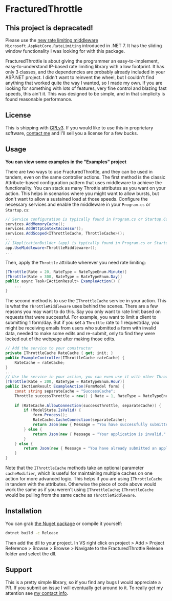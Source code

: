 # FracturedThrottle

## This project is depracated!
Please use the [new rate limiting middleware](https://learn.microsoft.com/en-us/aspnet/core/performance/rate-limit) `Microsoft.AspNetCore.RateLimiting` introduced in .NET 7. It has the sliding window functionality I was looking for with this package.

FracturedThrottle is about giving the programmer an easy-to-implement, easy-to-understand IP-based rate limiting library with a low footprint. It has only 3 classes, and the dependencies are probably already included in your ASP.NET project.
I didn't want to reinvent the wheel, but I couldn't find anything that worked quite the way I wanted, so I made my own.
If you are looking for something with lots of features, very fine control and blazing fast speeds, this ain't it. This was designed to be simple, and in that simplicity is found reasonable performance.
## License
This is shipping with [GPLv3](https://github.com/FracturedCode/FracturedThrottle/blob/master/LICENSE). If you would like to use this in proprietary software, [contact me](https://fracturedcode.net/contact) and I'll sell you a license for a few bucks.
## Usage
**You can view some examples in the "Examples" project**

There are two ways to use FracturedThrottle, and they can be used in tandem, even on the same controller actions.
The first method is the classic Attribute-based configuration pattern that uses middleware to achieve the functionality. You can stack as many Throttle attributes as you want on your action. This helps in scenarios where you might want to allow bursts, but don't want to allow a sustained load at those speeds.
Configure the necessary services and enable the middleware in your `Program.cs` or `Startup.cs`:
``` C#
// Service configuration is typically found in Program.cs or Startup.ConfigureServices()
services.AddMemoryCache();
services.AddHttpContextAccessor();
services.AddScoped<IThrottleCache, ThrottleCache>();
...
// IApplicationBuilder (app) is typically found in Program.cs or Startup.Configure()
app.UseMiddleware<ThrottleMiddleware>();
...
```
Then, apply the `Throttle` attribute wherever you need rate limiting:
``` C#
[Throttle(Rate = 20, RateType = RateTypeEnum.Minute)]
[Throttle(Rate = 300, RateType = RateTypeEnum.Day)]
public async Task<IActionResult> ExampleAction() {
    ...
}
```
The second method is to use the `IThrottleCache` service in your action. This is what the `ThrottleMiddleware` uses behind the scenes. There are a few reasons you may want to do this. 
Say you only want to rate limit based on requests that were successful. For example, you want to limit a client to submitting 1 form/day. But if you set a `Throttle` rate to 1 request/day, you might be receiving emails from users who submitted a form with invalid data, needed to make some edits and re-submit, only to find they were locked out of the webpage after making those edits.
``` C#
// Add the service to your constructor
private IThrottleCache RateCache { get; init; }
public ExampleController(IThrottleCache rateCache) {
    RateCache = rateCache;
}
...
// Use the service in your action, you can even use it with other Throttles as well!
[Throttle(Rate = 200, RateType = RateTypeEnum.Hour)]
public IActionResult ExampleAction(FormModel form) {
    const string separateCache = "SuccessCache";
    Throttle successThrottle = new() { Rate = 1, RateType = RateTypeEnum.Day }
    
    if (RateCache.AllowConnection(successThrottle, separateCache)) {
        if (ModelState.IsValid) {
            form.Process();
            RateCache.CacheConnection(separateCache);
            return Json(new { Message = "You have successfully submitted your application." });
        } else {
            return Json(new { Message = "Your application is invalid." });
        }
    } else {
        return Json(new { Message = "You have already submitted an application today." })
    }
}
```
Note that the `IThrottleCache` methods take an optional parameter `cacheModifier`, which is useful for maintaining multiple caches on one action for more advanced logic. This helps if you are using `IThrottleCache` in tandem with the attributes. Otherwise the piece of code above would work the same as if you weren't using `IThrottleCache`; `IThrottleCache` would be pulling from the same cache as `ThrottleMiddleware`.
## Installation
You can grab [the Nuget package](https://www.nuget.org/packages/FracturedThrottle) or compile it yourself:
``` Bash
dotnet build -c Release
```
Then add the dll to your project. In VS right click on project > Add > Project Reference > Browse > Browse > Navigate to the FracturedThrottle Release folder and select the dll.
## Support
This is a pretty simple library, so if you find any bugs I would appreciate a PR.
If you submit an issue I will eventually get around to it.
To really get my attention see [my contact info](https://fracturedcode.net/contact).
